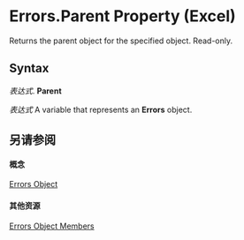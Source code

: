 
# Errors.Parent Property (Excel)

Returns the parent object for the specified object. Read-only.


## Syntax

 _表达式_. **Parent**

 _表达式_ A variable that represents an **Errors** object.


## 另请参阅


#### 概念


[Errors Object](d2b50bbf-2685-fc5f-74c5-fa8bb9955f2a.md)
#### 其他资源


[Errors Object Members](http://msdn.microsoft.com/library/0f601644-7675-bd01-b085-b7d31dd9c86d%28Office.15%29.aspx)